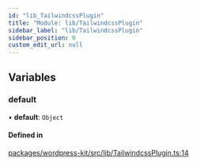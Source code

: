 ```yaml
---
id: "lib_TailwindcssPlugin"
title: "Module: lib/TailwindcssPlugin"
sidebar_label: "lib/TailwindcssPlugin"
sidebar_position: 0
custom_edit_url: null
---
```


## Variables

### default

• **default**: `Object`

#### Defined in

[packages/wordpress-kit/src/lib/TailwindcssPlugin.ts:14](https://github.com/CobyPear/decoupled-kit-js/blob/1d4dd35e/packages/wordpress-kit/src/lib/TailwindcssPlugin.ts#L14)
